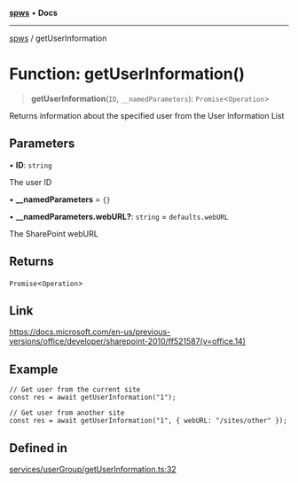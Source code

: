 [**spws**](../README.md) • **Docs**

***

[spws](../globals.md) / getUserInformation

# Function: getUserInformation()

> **getUserInformation**(`ID`, `__namedParameters`): `Promise`\<`Operation`\>

Returns information about the specified user from the User Information List

## Parameters

• **ID**: `string`

The user ID

• **\_\_namedParameters** = `{}`

• **\_\_namedParameters.webURL?**: `string` = `defaults.webURL`

The SharePoint webURL

## Returns

`Promise`\<`Operation`\>

## Link

https://docs.microsoft.com/en-us/previous-versions/office/developer/sharepoint-2010/ff521587(v=office.14)

## Example

```
// Get user from the current site
const res = await getUserInformation("1");

// Get user from another site
const res = await getUserInformation("1", { webURL: "/sites/other" });
```

## Defined in

[services/userGroup/getUserInformation.ts:32](https://github.com/rlking1985/spws/blob/96ed2330ff15e8f8eb88949aa126d8a29c8f97dc/src/services/userGroup/getUserInformation.ts#L32)
